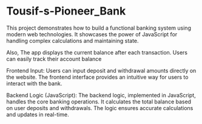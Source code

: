 # Tousif-s-Pioneer_Bank
This project demonstrates how to build a functional banking system using modern web technologies. It showcases the power of JavaScript for handling complex calculations and maintaining state.

Also,
The app displays the current balance after each transaction.
Users can easily track their account balance

Frontend Input:
Users can input deposit and withdrawal amounts directly on the website.
The frontend interface provides an intuitive way for users to interact with the bank.

Backend Logic (JavaScript):
The backend logic, implemented in JavaScript, handles the core banking operations.
It calculates the total balance based on user deposits and withdrawals.
The logic ensures accurate calculations and updates in real-time.
